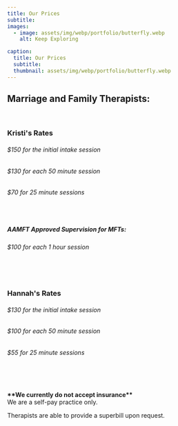 ```yaml
---
title: Our Prices
subtitle: 
images:
  - image: assets/img/webp/portfolio/butterfly.webp
    alt: Keep Exploring

caption:
  title: Our Prices
  subtitle: 
  thumbnail: assets/img/webp/portfolio/butterfly.webp
---
```


<h2>Marriage and Family Therapists:</h2>
<br>

<h3>Kristi's Rates</h3>
<h6>$150 for the initial intake session</h6>
<h6>$130 for each 50 minute session</h6>
<h6>$70 for 25 minute sessions</h6>
<div><br></div>
<h5>AAMFT Approved Supervision for MFTs:</h5>
<h6>$100 for each 1 hour session</h6>
<br>
<br>

<h3>Hannah's Rates</h3>
<h6>$130 for the initial intake session</h6>
<h6>$100 for each 50 minute session</h6>
<h6>$55 for 25 minute sessions</h6>

<br>
<br>

**\*\*We currently do not accept insurance\*\***<br>
 We are a self-pay practice only. 

Therapists are able to provide a superbill upon request.


